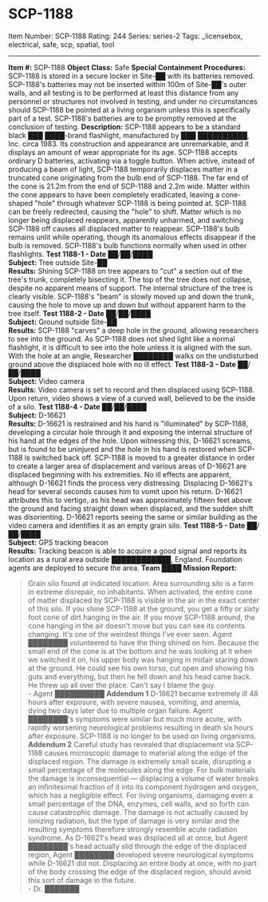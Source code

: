 # SCP-1188
Item Number: SCP-1188
Rating: 244
Series: series-2
Tags: _licensebox, electrical, safe, scp, spatial, tool

---

**Item #:** SCP-1188
**Object Class:** Safe
**Special Containment Procedures:** SCP-1188 is stored in a secure locker in Site-██ with its batteries removed. SCP-1188's batteries may not be inserted within 100m of Site-██'s outer walls, and all testing is to be performed at least this distance from any personnel or structures not involved in testing, and under no circumstances should SCP-1188 be pointed at a living organism unless this is specifically part of a test. SCP-1188's batteries are to be promptly removed at the conclusion of testing.
**Description:** SCP-1188 appears to be a standard black ███ ████-brand flashlight, manufactured by ███ ██████████, Inc. circa 1983. Its construction and appearance are unremarkable, and it displays an amount of wear appropriate for its age. SCP-1188 accepts ordinary D batteries, activating via a toggle button. When active, instead of producing a beam of light, SCP-1188 temporarily displaces matter in a truncated cone originating from the bulb end of SCP-1188. The far end of the cone is 21.2m from the end of SCP-1188 and 2.2m wide. Matter within the cone appears to have been completely eradicated, leaving a cone-shaped "hole" through whatever SCP-1188 is being pointed at. SCP-1188 can be freely redirected, causing the "hole" to shift. Matter which is no longer being displaced reappears, apparently unharmed, and switching SCP-1188 off causes all displaced matter to reappear. SCP-1188's bulb remains unlit while operating, though its anomalous effects disappear if the bulb is removed. SCP-1188's bulb functions normally when used in other flashlights.
**Test 1188-1 - Date** ██/██/████  
**Subject:** Tree outside Site-██  
**Results:** Shining SCP-1188 on tree appears to "cut" a section out of the tree's trunk, completely bisecting it. The top of the tree does not collapse, despite no apparent means of support. The internal structure of the tree is clearly visible. SCP-1188's "beam" is slowly moved up and down the trunk, causing the hole to move up and down but without apparent harm to the tree itself.
**Test 1188-2 - Date** ██/██/████  
**Subject:** Ground outside Site-██  
**Results:** SCP-1188 "carves" a deep hole in the ground, allowing researchers to see into the ground. As SCP-1188 does not shed light like a normal flashlight, it is difficult to see into the hole unless it is aligned with the sun. With the hole at an angle, Researcher ████████ walks on the undisturbed ground above the displaced hole with no ill effect.
**Test 1188-3 - Date** ██/██/████  
**Subject:** Video camera  
**Results:** Video camera is set to record and then displaced using SCP-1188. Upon return, video shows a view of a curved wall, believed to be the inside of a silo.
**Test 1188-4 - Date** ██/██/████  
**Subject:** D-16621  
**Results:** D-16621 is restrained and his hand is "illuminated" by SCP-1188, developing a circular hole through it and exposing the internal structure of his hand at the edges of the hole. Upon witnessing this, D-16621 screams, but is found to be uninjured and the hole in his hand is restored when SCP-1188 is switched back off. SCP-1188 is moved to a greater distance in order to create a larger area of displacement and various areas of D-16621 are displaced beginning with his extremities. No ill effects are apparent, although D-16621 finds the process very distressing. Displacing D-16621's head for several seconds causes him to vomit upon his return. D-16621 attributes this to vertigo, as his head was approximately fifteen feet above the ground and facing straight down when displaced, and the sudden shift was disorienting. D-16621 reports seeing the same or similar building as the video camera and identifies it as an empty grain silo.
**Test 1188-5 - Date** ██/██/████  
**Subject:** GPS tracking beacon  
**Results:** Tracking beacon is able to acquire a good signal and reports its location as a rural area outside ████████████, England. Foundation agents are deployed to secure the area.
**Team ████ Mission Report:**
> Grain silo found at indicated location. Area surrounding silo is a farm in extreme disrepair, no inhabitants. When activated, the entire cone of matter displaced by SCP-1188 is visible in the air in the exact center of this silo. If you shine SCP-1188 at the ground, you get a fifty or sixty foot cone of dirt hanging in the air. If you move SCP-1188 around, the cone hanging in the air doesn't move but you can see its contents changing. It's one of the weirdest things I've ever seen.
> Agent ████████ volunteered to have the thing shined on him. Because the small end of the cone is at the bottom and he was looking at it when we switched it on, his upper body was hanging in midair staring down at the ground. He could see his own torso, cut open and showing his guts and everything, but then he fell down and his head came back. He threw up all over the place. Can't say I blame the guy.  
>  \- Agent ██████████
**Addendum 1**
D-16621 became extremely ill 48 hours after exposure, with severe nausea, vomiting, and anemia, dying two days later due to multiple organ failure. Agent ████████'s symptoms were similar but much more acute, with rapidly worsening neurological problems resulting in death six hours after exposure. SCP-1188 is no longer to be used on living organisms.
**Addendum 2**
Careful study has revealed that displacement via SCP-1188 causes microscopic damage to material along the edge of the displaced region. The damage is extremely small scale, disrupting a small percentage of the molecules along the edge. For bulk materials the damage is inconsequential — displacing a volume of water breaks an infinitesimal fraction of it into its component hydrogen and oxygen, which has a negligible effect. For living organisms, damaging even a small percentage of the DNA, enzymes, cell walls, and so forth can cause catastrophic damage. The damage is not actually caused by ionizing radiation, but the type of damage is very similar and the resulting symptoms therefore strongly resemble acute radiation syndrome. As D-16621's head was displaced all at once, but Agent ████████'s head actually slid through the edge of the displaced region, Agent ████████ developed severe neurological symptoms while D-16621 did not.
Displacing an entire body at once, with no part of the body crossing the edge of the displaced region, should avoid this sort of damage in the future.  
\- Dr. ███████
